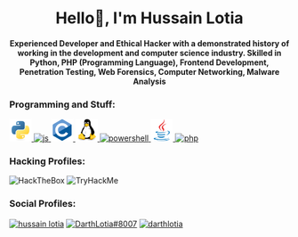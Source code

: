 <h1 align="center">Hello👋, I'm Hussain Lotia</h1>
<h4 align="center">Experienced Developer and Ethical Hacker with a demonstrated history of working in the development and computer science industry. Skilled in Python, PHP (Programming Language), Frontend Development, Penetration Testing, Web Forensics, Computer Networking, Malware Analysis</h4>
<h3 align="left">Programming and Stuff:</h3>
<p align="left"> <a href="https://www.python.org" target="_blank"> <img src="https://raw.githubusercontent.com/devicons/devicon/master/icons/python/python-original.svg" alt="python" width="40" height="40"/> </a>
   <a href="https://www.javascript.com/" target="_blank"> <img src="https://img.icons8.com/color/344/javascript--v1.png" alt="js" width="40" height="40"/> </a>
  <a href="https://www.cprogramming.com/" target="_blank"> <img src="https://raw.githubusercontent.com/devicons/devicon/master/icons/c/c-original.svg" alt="c" width="40" height="40"/> </a>
  <a href="https://www.linux.org/" target="_blank"> <img src="https://raw.githubusercontent.com/devicons/devicon/master/icons/linux/linux-original.svg" alt="linux" width="40" height="40"/> </a> <a href="https://docs.microsoft.com/en-us/powershell/" target="_blank"> <img src="https://raw.githubusercontent.com/gist/Xainey/d5bde7d01dcbac51ac951810e94313aa/raw/6c858c46726541b48ddaaebab29c41c07a196394/PowerShell.svg" alt="powershell" width="40" height="40"/> </a>
  <a href="https://www.java.com" target="_blank"> <img src="https://raw.githubusercontent.com/devicons/devicon/master/icons/java/java-original.svg" alt="java" width="40" height="40"/> </a>
    <a href="https://www.php.net" target="_blank"> <img src="https://www.svgrepo.com/show/349474/php.svg" alt="php" width="40" height="40"/> </a>
  
   </p>
  
 
 <h3 align="left">Hacking Profiles:</h3>
 <p align="left"> <img src="https://www.hackthebox.com/badge/image/527775" alt=HackTheBox style="max-width: 256px; display: inline"/>
<img src="https://tryhackme-badges.s3.amazonaws.com/DarthLotia.png" alt="TryHackMe" style="max-width: 256px; display: inline"> </p>
 
 
 
 <h3 align="left">Social Profiles:</h3>
 <p align="left">
<a href="https://www.linkedin.com/in/hussain-lotia-a39479191" target="blank"><img align="center" src="https://img.icons8.com/fluency/48/000000/linkedin.png" alt="hussain lotia" height="30" width="40" /></a>
   <a href="https://discord.gg/DarthLotia#8007" target="blank"><img align="center" src="https://img.icons8.com/color/48/000000/discord--v2.png" alt="DarthLotia#8007" height="30" width="40" /></a>
   <a href="http://twitter.com/darthlotia" target="blank"><img align="center" src="https://img.icons8.com/color/48/000000/twitter--v1.png" alt="darthlotia" height="30" width="40" /></a>
</p>

  

  



<!--
**DarthLotia/DarthLotia** is a ✨ _special_ ✨ repository because its `README.md` (this file) appears on your GitHub profile.

Here are some ideas to get you started:

- 🔭 I’m currently working on ...
- 🌱 I’m currently learning ...
- 👯 I’m looking to collaborate on ...
- 🤔 I’m looking for help with ...
- 💬 Ask me about ...
- 📫 How to reach me: ...
- 😄 Pronouns: ...
👋
- ⚡ Fun fact: ...
-->
